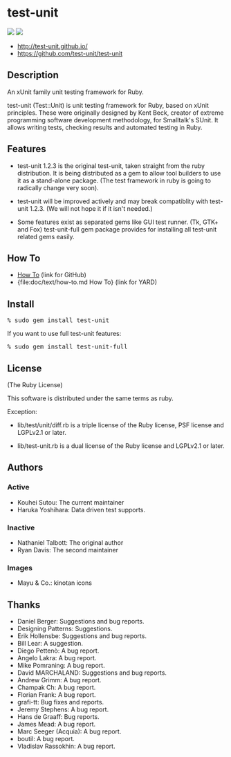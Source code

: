 # test-unit

[![](https://badge.fury.io/rb/test-unit.svg)](http://badge.fury.io/rb/test-unit)
[![](https://travis-ci.org/test-unit/test-unit.svg?branch=master)](https://travis-ci.org/test-unit/test-unit)

* http://test-unit.github.io/
* https://github.com/test-unit/test-unit

## Description

An xUnit family unit testing framework for Ruby.

test-unit (Test::Unit) is unit testing framework for Ruby, based on xUnit
principles. These were originally designed by Kent Beck, creator of extreme
programming software development methodology, for Smalltalk's SUnit. It allows
writing tests, checking results and automated testing in Ruby.

## Features

* test-unit 1.2.3 is the original test-unit, taken
  straight from the ruby distribution. It is being
  distributed as a gem to allow tool builders to use it as a
  stand-alone package. (The test framework in ruby is going
  to radically change very soon).

* test-unit will be improved actively and may break
  compatiblity with test-unit 1.2.3. (We will not hope it
  if it isn't needed.)

* Some features exist as separated gems like GUI test
  runner. (Tk, GTK+ and Fox) test-unit-full gem package
  provides for installing all test-unit related gems
  easily.

## How To

* [How To](https://github.com/test-unit/test-unit/blob/master/doc/text/how-to.md) (link for GitHub)
* {file:doc/text/how-to.md How To} (link for YARD)

## Install

<pre>
% sudo gem install test-unit
</pre>

If you want to use full test-unit features:

<pre>
% sudo gem install test-unit-full
</pre>

## License

(The Ruby License)

This software is distributed under the same terms as ruby.

Exception:

  * lib/test/unit/diff.rb is a triple license of the Ruby license,
    PSF license and LGPLv2.1 or later.

  * lib/test-unit.rb is a dual license of the Ruby license and LGPLv2.1
    or later.

## Authors

### Active

* Kouhei Sutou: The current maintainer
* Haruka Yoshihara: Data driven test supports.

### Inactive

* Nathaniel Talbott: The original author
* Ryan Davis: The second maintainer

### Images

* Mayu & Co.: kinotan icons

## Thanks

* Daniel Berger: Suggestions and bug reports.
* Designing Patterns: Suggestions.
* Erik Hollensbe: Suggestions and bug reports.
* Bill Lear: A suggestion.
* Diego Pettenò: A bug report.
* Angelo Lakra: A bug report.
* Mike Pomraning: A bug report.
* David MARCHALAND: Suggestions and bug reports.
* Andrew Grimm: A bug report.
* Champak Ch: A bug report.
* Florian Frank: A bug report.
* grafi-tt: Bug fixes and reports.
* Jeremy Stephens: A bug report.
* Hans de Graaff: Bug reports.
* James Mead: A bug report.
* Marc Seeger (Acquia): A bug report.
* boutil: A bug report.
* Vladislav Rassokhin: A bug report.

